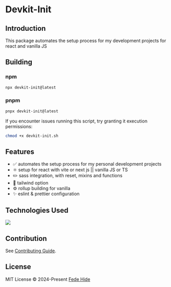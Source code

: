# Devkit-Init

## Introduction
This package automates the setup process for my development projects for react and vanilla JS

## Building

### npm
```bash
npx devkit-init@latest
```

### pnpm
```bash
pnpx devkit-init@latest
```

If you encounter issues running this script, try granting it execution permissions:

```bash
chmod +x devkit-init.sh
```

## Features

- ✅ automates the setup process for my personal development projects
- ⚛️ setup for react with vite or next js || vanilla JS or TS
- ✏️ sass integration, with reset, mixins and functions
- 🍃 tailwind option
- ⚙️ rollup building for vanilla
- ✨ eslint & prettier configuration

## Technologies Used
<div>
	<a href="https://skillicons.dev">
		<img src="https://skillicons.dev/icons?i=bash,js,nodejs" />
	</a>
</div>

## Contribution

See [Contributing Guide](CONTRIBUTING.md).

## License

MIT License © 2024-Present [Fede Hide](https://github.com/FedeHide)
